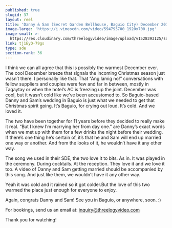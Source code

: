 ```yaml
---
published: true
slugid: 37
layout: reel
title: 'Danny & Sam (Secret Garden Bellhouse, Baguio City) December 2015'
image-large: 'https://i.vimeocdn.com/video/594795700_1920x700.jpg'
image-small: >-
  https://res.cloudinary.com/threelogyvideo/image/upload/v1528393125/sde/danny_a.jpg
link: tj1EyO-79gs
type: sde
section-rank: 36
---
```

I think we can all agree that this is possibly the warmest December ever. The cool December breeze that signals the incoming Christmas season just wasn’t there. I personally like that. That “Ang lamig no!” conversations with fellow suppliers and couples were few and far in between, mostly in Tagaytay or when the hotel’s AC is freezing up the joint. December was cool, but it wasn’t cold like we’ve been accustomed to. So Baguio-based Danny and Sam’s wedding in Baguio is just what we needed to get that Christmas spirit going. It’s Baguio, for crying out loud. It’s cold. And we loved it.

The two have been together for 11 years before they decided to really make it real. “But I knew I’m marrying her from day one.” are Danny’s exact words when we met up with them for a few drinks the night before their wedding. If there’s one thing he’s certain of, it’s that he and Sam will end up married one way or another. And from the looks of it, he wouldn’t have it any other way.

The song we used in their SDE, the two love it to bits. As in. It was played in the ceremony. During cocktails. At the reception. They love it and we love it too. A video of Danny and Sam getting married should be accompanied by this song. And just like them, we wouldn’t have it any other way.

Yeah it was cold and it rained so it got colder.But the love of this two warmed the place just enough for everyone to enjoy.

Again, congrats Danny and Sam! See you in Baguio, or anywhere, soon. :)

For bookings, send us an email at: inquiry@threelogyvideo.com

Thank you for watching!
